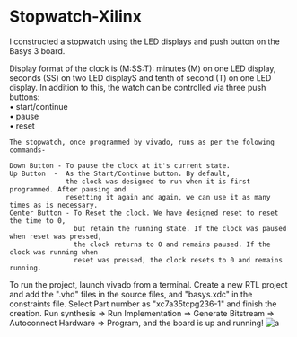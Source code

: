 # Stopwatch-Xilinx

I constructed a stopwatch using the LED displays and push button on the Basys 3 board.

Display format of the clock is (M:SS:T): minutes (M) on one LED display, seconds (SS) on two LED displayS and tenth of second (T) on one LED display.
In addition to this, the watch can be controlled via three push buttons:    
• start/continue     
• pause    
• reset   

    The stopwatch, once programmed by vivado, runs as per the folowing commands-

    Down Button - To pause the clock at it's current state.
    Up Button  -  As the Start/Continue button. By default, 
                  the clock was designed to run when it is first programmed. After pausing and
                  resetting it again and again, we can use it as many times as is necessary.
    Center Button - To Reset the clock. We have designed reset to reset the time to 0,
                    but retain the running state. If the clock was paused when reset was pressed, 
                    the clock returns to 0 and remains paused. If the clock was running when 
                    reset was pressed, the clock resets to 0 and remains running.
                    
To run the project, launch vivado from a terminal. Create a new RTL project and add the ".vhd" files in the source files, and "basys.xdc" in the constraints file. Select Part number as "xc7a35tcpg236-1" and finish the creation. Run synthesis => Run Implementation => Generate Bitstream => Autoconnect Hardware => Program, and the board is up and running!
![a](https://user-images.githubusercontent.com/103451209/189372222-c119eee3-4dfa-4e70-a584-a7c328a22129.jpeg)
